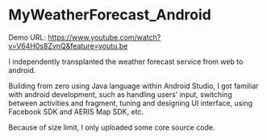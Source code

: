# MyWeatherForecast_Android

Demo URL: https://www.youtube.com/watch?v=V64H0s8ZvnQ&feature=youtu.be

I independently transplanted the weather forecast service from web to android.

Building from zero using Java language within Android Studio, I got familiar with android development, such as handling users’ input, switching between activities and fragment, tuning and designing UI interface, using Facebook SDK and AERIS Map SDK, etc. 

Because of size limit, I only uploaded some core source code.
